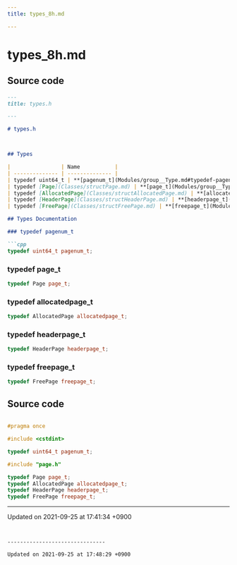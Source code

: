 ```yaml
---
title: types_8h.md

---
```


# types_8h.md






## Source code

```markdown
---
title: types.h

---

# types.h



## Types

|                | Name           |
| -------------- | -------------- |
| typedef uint64_t | **[pagenum_t](Modules/group__Type.md#typedef-pagenum-t)**  |
| typedef [Page](Classes/structPage.md) | **[page_t](Modules/group__Type.md#typedef-page-t)**  |
| typedef [AllocatedPage](Classes/structAllocatedPage.md) | **[allocatedpage_t](Modules/group__Type.md#typedef-allocatedpage-t)**  |
| typedef [HeaderPage](Classes/structHeaderPage.md) | **[headerpage_t](Modules/group__Type.md#typedef-headerpage-t)**  |
| typedef [FreePage](Classes/structFreePage.md) | **[freepage_t](Modules/group__Type.md#typedef-freepage-t)**  |

## Types Documentation

### typedef pagenum_t

```cpp
typedef uint64_t pagenum_t;
```


### typedef page_t

```cpp
typedef Page page_t;
```


### typedef allocatedpage_t

```cpp
typedef AllocatedPage allocatedpage_t;
```


### typedef headerpage_t

```cpp
typedef HeaderPage headerpage_t;
```


### typedef freepage_t

```cpp
typedef FreePage freepage_t;
```





## Source code

```cpp

#pragma once

#include <cstdint>

typedef uint64_t pagenum_t;

#include "page.h"

typedef Page page_t;
typedef AllocatedPage allocatedpage_t;
typedef HeaderPage headerpage_t;
typedef FreePage freepage_t;
```


-------------------------------

Updated on 2021-09-25 at 17:41:34 +0900
```


-------------------------------

Updated on 2021-09-25 at 17:48:29 +0900
